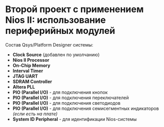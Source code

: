 # Второй проект с применением Nios II: использование периферийных модулей

Состав Qsys/Platform Designer системы:

- **Clock Source** (добавлен по умолчанию)
- **Nios II Processor**
- **On-Chip Memory**
- **Interval Timer**
- **JTAG UART**
- **SDRAM Controller**
- **Altera PLL**
- **PIO (Parallel I/O)** - для подключения кнопок
- **PIO (Parallel I/O)** - для подключения переключателей
- **PIO (Parallel I/O)** - для подключения светодиодов
- **PIO (Parallel I/O)** - для подключения семисегментных индикаторов *(если есть на плате)*
- **System ID Peripheral** - для идентификации Nios-системы

